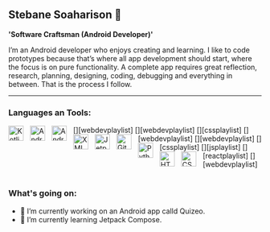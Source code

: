 ## Stebane Soaharison 👋

**'Software Craftsman (Android Developer)'**

I’m an Android developer who enjoys creating and learning. 
I like to code prototypes because that’s where all app development should start, where the focus is on pure functionality. 
A complete app requires great reflection, research, planning, designing, coding, debugging and everything in between. That is the process I follow.

---

### Languages an Tools:
[<img align="left" alt="Kotlin" width="30px" src="https://cdn.jsdelivr.net/gh/devicons/devicon@latest/icons/kotlin/kotlin-original.svg" style="padding-right:10px;" />][webdevplaylist]
[<img align="left" alt="Android" width="30px" src="https://cdn.jsdelivr.net/gh/devicons/devicon@latest/icons/android/android-original.svg" style="padding-right:10px;" />][webdevplaylist]
[<img align="left" alt="Android Studio" width="30px" src="https://cdn.jsdelivr.net/gh/devicons/devicon@latest/icons/androidstudio/androidstudio-original-wordmark.svg" style="padding-right:10px;" />][cssplaylist]
[<img align="left" alt="XML" width="30px" src="https://img.icons8.com/?size=100&id=blGkYcWG4gBk&format=png&color=000000" style="padding-right:10px;" />][webdevplaylist]
[<img align="left" alt="Jetpack-Compose" width="30px" src="https://cdn.jsdelivr.net/gh/devicons/devicon@latest/icons/jetpackcompose/jetpackcompose-original.svg" style="padding-right:10px;" />][webdevplaylist]
[<img align="left" alt="Git" width="30px" src="https://cdn.jsdelivr.net/gh/devicons/devicon@latest/icons/git/git-original.svg" style="padding-right:10px;" />][cssplaylist]
[<img align="left" alt="Python" width="30px" src="https://cdn.jsdelivr.net/gh/devicons/devicon@latest/icons/python/python-original.svg" style="padding-right:10px;" />][jsplaylist]
[<img align="left" alt="HTML" width="30px" src="https://cdn.jsdelivr.net/gh/devicons/devicon@latest/icons/html5/html5-original-wordmark.svg" style="padding-right:10px;" />][reactplaylist]
[<img align="left" alt="CSS" width="30px" src="https://cdn.jsdelivr.net/gh/devicons/devicon@latest/icons/css3/css3-original-wordmark.svg" style="padding-right:10px;" />][webdevplaylist]

#

### What's going on:

- 🔭 I’m currently working on an Android app calld Quizeo.
- 🌱 I’m currently learning Jetpack Compose.
<!--
**StebaneJhon/StebaneJhon** is a ✨ _special_ ✨ repository because its `README.md` (this file) appears on your GitHub profile.

Here are some ideas to get you started:

- 🔭 I’m currently working on ...
- 🌱 I’m currently learning ...
- 👯 I’m looking to collaborate on ...
- 🤔 I’m looking for help with ...
- 💬 Ask me about ...
- 📫 How to reach me: ...
- 😄 Pronouns: ...
- ⚡ Fun fact: ...
-->
